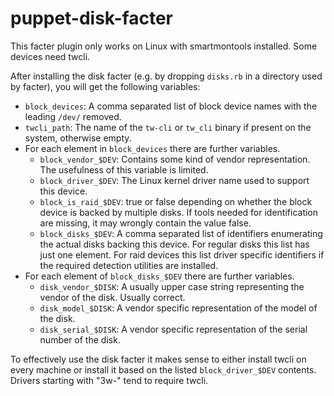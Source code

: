 puppet-disk-facter
==================

This facter plugin only works on Linux with smartmontools installed. Some
devices need twcli.

After installing the disk facter (e.g. by dropping `disks.rb` in a directory
used by facter), you will get the following variables:

 * `block_devices`: A comma separated list of block device names with the
   leading `/dev/` removed.
 * `twcli_path`: The name of the `tw-cli` or `tw_cli` binary if present on the
   system, otherwise empty.
 * For each element in `block_devices` there are further variables.
   + `block_vendor_$DEV`: Contains some kind of vendor representation. The
     usefulness of this variable is limited.
   + `block_driver_$DEV`: The Linux kernel driver name used to support this
     device.
   + `block_is_raid_$DEV`: true or false depending on whether the block device
     is backed by multiple disks. If tools needed for identification are
     missing, it may wrongly contain the value false.
   + `block_disks_$DEV`: A comma separated list of identifiers enumerating the
     actual disks backing this device. For regular disks this list has just
     one element. For raid devices this list driver specific identifiers if
     the required detection utilities are installed.
 * For each element of `block_disks_$DEV` there are further variables.
   + `disk_vendor_$DISK`: A usually upper case string representing the vendor
     of the disk. Usually correct.
   + `disk_model_$DISK`: A vendor specific representation of the model of the
     disk.
   + `disk_serial_$DISK`: A vendor specific representation of the serial
     number of the disk.

To effectively use the disk facter it makes sense to either install twcli on
every machine or install it based on the listed `block_driver_$DEV` contents.
Drivers starting with "3w-" tend to require twcli.

